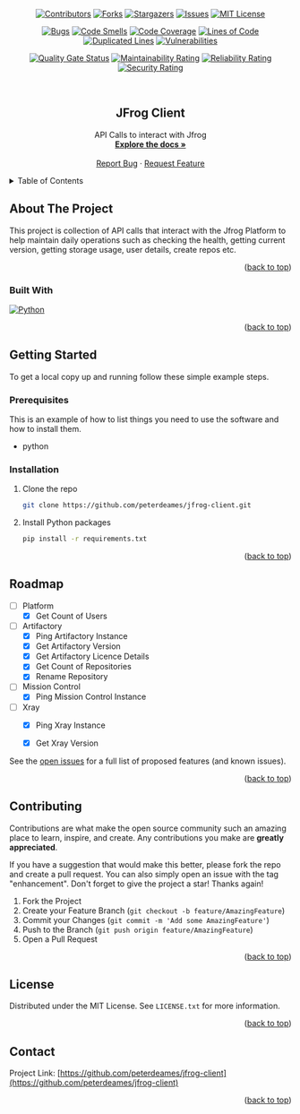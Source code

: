 <a name="readme-top"></a>
<div align="center">

<!-- PROJECT SHIELDS -->
<!--
*** I'm using markdown "reference style" links for readability.
*** Reference links are enclosed in brackets [ ] instead of parentheses ( ).
*** See the bottom of this document for the declaration of the reference variables
*** for contributors-url, forks-url, etc. This is an optional, concise syntax you may use.
*** https://www.markdownguide.org/basic-syntax/#reference-style-links
-->
[![Contributors][contributors-shield]][contributors-url]
[![Forks][forks-shield]][forks-url]
[![Stargazers][stars-shield]][stars-url]
[![Issues][issues-shield]][issues-url]
[![MIT License][license-shield]][license-url]

[![Bugs][bugs-badge]][sonar-url]
[![Code Smells][codesmells-badge]][sonar-url]
[![Code Coverage][coverage-badge]][sonar-url]
[![Lines of Code][loc-badge]][sonar-url]
[![Duplicated Lines][duplicatedlines-badge]][sonar-url]
[![Vulnerabilities][vulnerabilities-badge]][sonar-url]

[![Quality Gate Status][qualitygate-badge]][sonar-url]
[![Maintainability Rating][maintainability-badge]][sonar-url]
[![Reliability Rating][reliability-badge]][sonar-url]
[![Security Rating][security-badge]][sonar-url]


<!-- PROJECT LOGO -->
<br />
<h2 align="center">JFrog Client</h2>

  <p align="center">
    API Calls to interact with Jfrog
    <br />
    <a href="https://github.com/peterdeames/jfrog-client"><strong>Explore the docs »</strong></a>
    <br />
    <br />
    <a href="https://github.com/peterdeames/jfrog-client/issues">Report Bug</a>
    ·
    <a href="https://github.com/peterdeames/jfrog-client/issues">Request Feature</a>
  </p>
</div>



<!-- TABLE OF CONTENTS -->
<details>
  <summary>Table of Contents</summary>
  <ol>
    <li>
      <a href="#about-the-project">About The Project</a>
      <ul>
        <li><a href="#built-with">Built With</a></li>
      </ul>
    </li>
    <li>
      <a href="#getting-started">Getting Started</a>
      <ul>
        <li><a href="#prerequisites">Prerequisites</a></li>
        <li><a href="#installation">Installation</a></li>
      </ul>
    </li>
    <li><a href="#usage">Usage</a></li>
    <li><a href="#roadmap">Roadmap</a></li>
    <li><a href="#contributing">Contributing</a></li>
    <li><a href="#license">License</a></li>
    <li><a href="#contact">Contact</a></li>
    <li><a href="#acknowledgments">Acknowledgments</a></li>
  </ol>
</details>



<!-- ABOUT THE PROJECT -->
## About The Project

This project is collection of API calls that interact with the Jfrog Platform to help maintain daily operations such as checking the health, getting current version, getting storage usage, user details, create repos etc.

<p align="right">(<a href="#readme-top">back to top</a>)</p>



### Built With

[![Python][Python.org]][Python-url]

<p align="right">(<a href="#readme-top">back to top</a>)</p>



<!-- GETTING STARTED -->
## Getting Started


To get a local copy up and running follow these simple example steps.

### Prerequisites

This is an example of how to list things you need to use the software and how to install them.
* python

### Installation

1. Clone the repo
   ```sh
   git clone https://github.com/peterdeames/jfrog-client.git
   ```
2. Install Python packages
   ```sh
   pip install -r requirements.txt
   ```

<p align="right">(<a href="#readme-top">back to top</a>)</p>



<!-- USAGE EXAMPLES -->
<!-- ## Usage

Use this space to show useful examples of how a project can be used. Additional screenshots, code examples and demos work well in this space. You may also link to more resources.

_For more examples, please refer to the [Documentation](https://example.com)_

<p align="right">(<a href="#readme-top">back to top</a>)</p> -->



<!-- ROADMAP -->
## Roadmap

- [ ] Platform
    - [X] Get Count of Users
- [ ] Artifactory
    - [x] Ping Artifactory Instance
    - [x] Get Artifactory Version
    - [x] Get Artifactory Licence Details
    - [x] Get Count of Repositories
    - [x] Rename Repository
- [ ] Mission Control
    - [X] Ping Mission Control Instance
- [ ] Xray
    - [x] Ping Xray Instance
    - [x] Get Xray Version


See the [open issues](https://github.com/peterdeames/jfrog-client/issues) for a full list of proposed features (and known issues).

<p align="right">(<a href="#readme-top">back to top</a>)</p>



<!-- CONTRIBUTING -->
## Contributing

Contributions are what make the open source community such an amazing place to learn, inspire, and create. Any contributions you make are **greatly appreciated**.

If you have a suggestion that would make this better, please fork the repo and create a pull request. You can also simply open an issue with the tag "enhancement".
Don't forget to give the project a star! Thanks again!

1. Fork the Project
2. Create your Feature Branch (`git checkout -b feature/AmazingFeature`)
3. Commit your Changes (`git commit -m 'Add some AmazingFeature'`)
4. Push to the Branch (`git push origin feature/AmazingFeature`)
5. Open a Pull Request

<p align="right">(<a href="#readme-top">back to top</a>)</p>



<!-- LICENSE -->
## License

Distributed under the MIT License. See `LICENSE.txt` for more information.

<p align="right">(<a href="#readme-top">back to top</a>)</p>



<!-- CONTACT -->
## Contact

Project Link: [https://github.com/peterdeames/jfrog-client](https://github.com/peterdeames/jfrog-client)

<p align="right">(<a href="#readme-top">back to top</a>)</p>



<!-- ACKNOWLEDGMENTS -->
<!-- ## Acknowledgments

* []()
* []()
* []()

<p align="right">(<a href="#readme-top">back to top</a>)</p> -->



<!-- MARKDOWN LINKS & IMAGES -->
<!-- https://www.markdownguide.org/basic-syntax/#reference-style-links -->
[contributors-shield]: https://img.shields.io/github/contributors/peterdeames/jfrog-client.svg?style=for-the-badge
[contributors-url]: https://github.com/peterdeames/jfrog-client/graphs/contributors
[forks-shield]: https://img.shields.io/github/forks/peterdeames/jfrog-client.svg?style=for-the-badge
[forks-url]: https://github.com/peterdeames/jfrog-client/network/members
[stars-shield]: https://img.shields.io/github/stars/peterdeames/jfrog-client.svg?style=for-the-badge
[stars-url]: https://github.com/peterdeames/jfrog-client/stargazers
[issues-shield]: https://img.shields.io/github/issues/peterdeames/jfrog-client.svg?style=for-the-badge
[issues-url]: https://github.com/peterdeames/jfrog-client/issues
[license-shield]: https://img.shields.io/github/license/peterdeames/jfrog-client.svg?style=for-the-badge
[license-url]: https://github.com/peterdeames/jfrog-client/blob/master/LICENSE.txt
[product-screenshot]: images/screenshot.png
[Python.org]: https://img.shields.io/badge/Python-0769AD?style=for-the-badge&logo=python&logoColor=white
[Python-url]: https://www.python.org

[sonar-url]: https://sonarcloud.io/summary/new_code?id=peterdeames_jfrog-client
[bugs-badge]: https://sonarcloud.io/api/project_badges/measure?project=peterdeames_jfrog-client&metric=bugs
[codesmells-badge]: https://sonarcloud.io/api/project_badges/measure?project=peterdeames_jfrog-client&metric=code_smells
[coverage-badge]: https://sonarcloud.io/api/project_badges/measure?project=peterdeames_jfrog-client&metric=coverage
[loc-badge]: https://sonarcloud.io/api/project_badges/measure?project=peterdeames_jfrog-client&metric=ncloc
[duplicatedlines-badge]: https://sonarcloud.io/api/project_badges/measure?project=peterdeames_jfrog-client&metric=duplicated_lines_density
[vulnerabilities-badge]: https://sonarcloud.io/api/project_badges/measure?project=peterdeames_jfrog-client&metric=vulnerabilities

[qualitygate-badge]: https://sonarcloud.io/api/project_badges/measure?project=peterdeames_jfrog-client&metric=alert_status
[maintainability-badge]: https://sonarcloud.io/api/project_badges/measure?project=peterdeames_jfrog-client&metric=sqale_rating
[reliability-badge]: https://sonarcloud.io/api/project_badges/measure?project=peterdeames_jfrog-client&metric=reliability_rating
[security-badge]: https://sonarcloud.io/api/project_badges/measure?project=peterdeames_jfrog-client&metric=security_rating